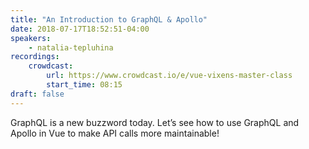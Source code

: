 ```yaml
---
title: "An Introduction to GraphQL & Apollo"
date: 2018-07-17T18:52:51-04:00
speakers:
    - natalia-tepluhina
recordings:
    crowdcast:
        url: https://www.crowdcast.io/e/vue-vixens-master-class
        start_time: 08:15
draft: false
---
```


GraphQL is a new buzzword today. Let’s see how to use GraphQL and Apollo in Vue to make API calls more maintainable!